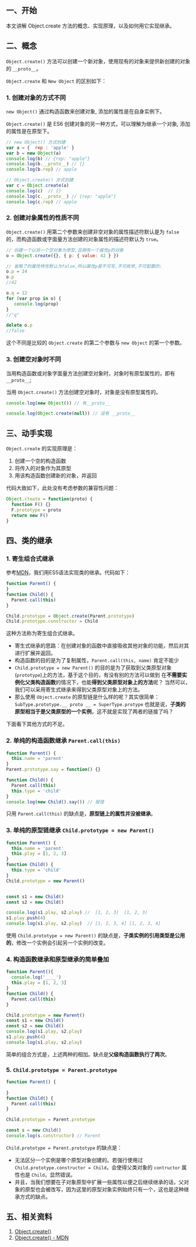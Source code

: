 ## 一、开始

本文讲解 Object.create 方法的概念、实现原理，以及如何用它实现继承。


## 二、概念

`Object.create()` 方法可以创建一个新对象，使用现有的对象来提供新创建的对象的 `__proto__`。 


`Object.create` 和 `New Object` 的区别如下：


### 1. 创建对象的方式不同

`new Object()` 通过构造函数来创建对象, 添加的属性是在自身实例下。

`Object.create()` 是 ES6 创建对象的另一种方式，可以理解为继承一个对象, 添加的属性是在原型下。


```js
// new Object() 方式创建
var a = {  rep : 'apple' }
var b = new Object(a)
console.log(b) // {rep: "apple"}
console.log(b.__proto__) // {}
console.log(b.rep) // apple

// Object.create() 方式创建
var c = Object.create(a)
console.log(c)  // {}
console.log(c.__proto__) // {rep: "apple"}
console.log(c.rep) // apple
```


### 2. 创建对象属性的性质不同

`Object.create()` 用第二个参数来创建非空对象的属性描述符默认是为 `false` 的，而构造函数或字面量方法创建的对象属性的描述符默认为 `true`。

```js
// 创建一个以另一个空对象为原型,且拥有一个属性p的对象
o = Object.create({}, { p: { value: 42 } })

// 省略了的属性特性默认为false,所以属性p是不可写,不可枚举,不可配置的:
o.p = 24
o.p
//42

o.q = 12
for (var prop in o) {
   console.log(prop)
}
//"q"

delete o.p
//false
```

这个不同是比较的 `Object.create` 的第二个参数与 `new Object` 的第一个参数。

### 3. 创建空对象时不同


当用构造函数或对象字面量方法创建空对象时，对象时有原型属性的，即有 `__proto__`;

当用 `Object.create()` 方法创建空对象时，对象是没有原型属性的。


```js
console.log(new Object()) // 有__proto__ 

console.log(Object.create(null)) // 没有 __proto__
```


## 三、动手实现


`Object.create` 的实现原理是：

1. 创建一个空的构造函数
2. 将传入的对象作为其原型
3. 用该构造函数创建新的对象，并返回



代码大致如下，此处没有考虑参数的兼容性问题：

```js
Object.cteate = function(proto) {
  function F() {}
  F.prototype = proto
  return new F()
}
```

## 四、类的继承


### 1. 寄生组合式继承

参考[MDN](https://developer.mozilla.org/zh-CN/docs/Web/JavaScript/Reference/Global_Objects/Object/create)，我们用ES5语法实现类的继承。代码如下：

```js
function Parent() {
}
function Child() {
  Parent.call(this)
}

Child.prototype = Object.create(Parent.prototype)
Child.prototype.constructor = Child
```

这种方法称为寄生组合式继承。
- 寄生式继承的思路：在创建对象的函数中直接吸收其他对象的功能，然后对其进行扩展并返回。
- 构造函数的目的是为了复制属性，`Parent.call(this, name)` 肯定不能少
- `Child.prototype = new Parent()` 的目的是为了获取到父类原型对象(`prototype`)上的方法，基于这个目的，有没有别的方法可以做到 在**不需要实例化父类构造函数**的情况下，也能**得到父类原型对象上的方法**呢？ 当然可以，我们可以采用寄生式继承来得到父类原型对象上的方法。
- 那么使用 `Object.create` 的原型链是什么样的呢？其实很简单：
  `SubType.prototype.__ proto __ = SuperType.protype`
  也就是说，**子类的原型相当于是父类原型的一个实例**，这不就是实现了两者的链接了吗？

下面看下其他方式的不足。

### 2. 单纯的构造函数继承 `Parent.call(this)`

```js
function Parent() {
  this.name = 'parent'
}
Parent.prototype.say = function() {}

function Child() {
  Parent.call(this)
  this.type = 'child'
}
console.log(new Child().say()) // 报错
```



只用 `Parent.call(this)` 的缺点是，**原型链上的属性并没被继承**。

### 3. 单纯的原型链继承 `Child.prototype = new Parent()`

```js
function Parent() {
  this.name = 'parent'
  this.play = [1, 2, 3]
}
function Child() {
  this.type = 'child'
}
Child.prototype = new Parent()


const s1 = new Child()
const s2 = new Child()

console.log(s1.play, s2.play) //  [1, 2, 3]  [1, 2, 3] 
s1.play.push(4)
console.log(s1.play, s2.play)  // [1, 2, 3, 4] [1, 2, 3, 4]
```

使用 `Child.prototype = new Parent()` 的缺点是，**子类实例的引用类型是公用的**，修改一个实例会引起另一个实例的改变。


### 4. 构造函数继承和原型继承的简单叠加

```js
function Parent(){
  console.log('____')
  this.play = [1, 2, 3]
}
function Child() {
  Parent.call(this)
}

Child.prototype = new Parent()
const s1 = new Child()
const s2 = new Child()
console.log(s1.play, s2.play)
s1.play.push(4)
console.log(s1.play, s2.play)
```

简单的组合方式是，上述两种的相加。缺点是**父级构造函数执行了两次**。


### 5. `Child.prototype = Parent.prototype`


```js
function Parent() {
  
}
function Child() {
  Parent.call(this)
}

Child.prototype = Parent.prototype

const s = new Child()
console.log(s.constructor) // Parent
```


`Child.prototype = Parent.prototype` 的缺点是：
- 无法区分一个实例是哪个原型对象创建的。若强行使用过 `Child.prototype.constructor = Child`，会使得父类对象的 `contructor` 属性也是 `Child`，显然错误。
- 并且，当我们想要在子对象原型中扩展一些属性以便之后继续继承的话，父对象的原型也会被改写，因为这里的原型对象实例始终只有一个，这也是这种继承方式的缺点。



## 五、相关资料

1. [Object.create()](https://www.jianshu.com/p/28d85bebe599)
2. [Object.create() - MDN](https://developer.mozilla.org/zh-CN/docs/Web/JavaScript/Reference/Global_Objects/Object/create)